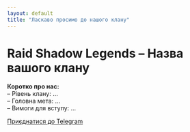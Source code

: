 ```yaml
---
layout: default
title: "Ласкаво просимо до нашого клану"
---
```


# Raid Shadow Legends – Назва вашого клану

**Коротко про нас:**  
– Рівень клану: …  
– Головна мета: …  
– Вимоги для вступу: …  

[Приєднатися до Telegram](https://t.me/Ins0mn1aRSL)  
